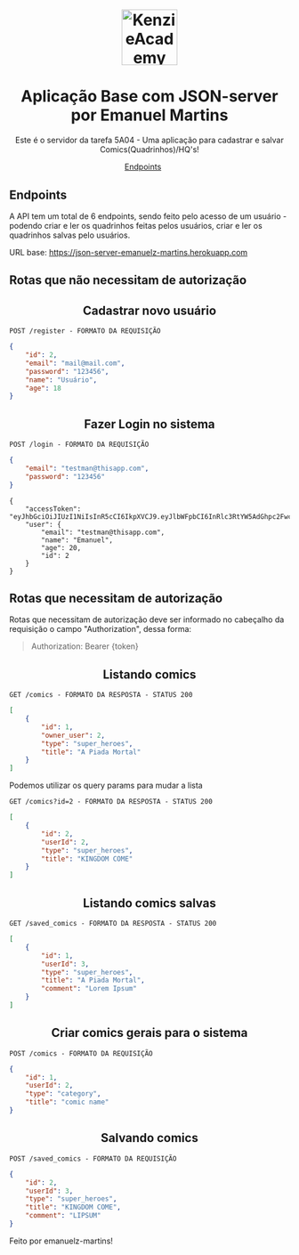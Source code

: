 <h1 align="center">
  <img alt="KenzieAcademy" title="KenzieAcademy" src="https://kenzie.com.br/images/logoblue.svg" width="100px" />
</h1>

<h1 align="center">
  Aplicação Base com JSON-server por Emanuel Martins
</h1>

<p align = "center">
Este é o servidor da tarefa 5A04 - Uma aplicação para cadastrar e salvar Comics(Quadrinhos)/HQ's!
</p>

<p align="center">
  <a href="#endpoints">Endpoints</a>&nbsp;&nbsp;&nbsp;&nbsp;&nbsp;&nbsp;
</p>

## **Endpoints**

A API tem um total de 6 endpoints, sendo feito pelo acesso de um usuário - podendo criar e ler os quadrinhos feitas pelos usuários, criar e ler os quadrinhos salvas pelo usuários. <br/>

URL base: https://json-server-emanuelz-martins.herokuapp.com

## Rotas que não necessitam de autorização

<h2 align ='center'> Cadastrar novo usuário </h2>

`POST /register - FORMATO DA REQUISIÇÃO`

```json
{
	"id": 2,
	"email": "mail@mail.com",
	"password": "123456",
	"name": "Usuário",
	"age": 18
}
```

<h2 align ='center'> Fazer Login no sistema </h2>

`POST /login - FORMATO DA REQUISIÇÃO`

```json
{
	"email": "testman@thisapp.com",
	"password": "123456"
}
```

```reposta
{
    "accessToken": "eyJhbGciOiJIUzI1NiIsInR5cCI6IkpXVCJ9.eyJlbWFpbCI6InRlc3RtYW5AdGhpc2FwcC5jb20iLCJpYXQiOjE2MzUxOTc1NzEsImV4cCI6MTYzNTIwMTE3MSwic3ViIjoiMiJ9.rPfV7YxM2chJba74QkQLOWgsHTJxFWt5YHMJcCf4tiw",
    "user": {
        "email": "testman@thisapp.com",
        "name": "Emanuel",
        "age": 20,
        "id": 2
    }
}
```

## Rotas que necessitam de autorização

Rotas que necessitam de autorização deve ser informado no cabeçalho da requisição o campo "Authorization", dessa forma:

> Authorization: Bearer {token}

<h2 align ='center'> Listando comics </h2>

`GET /comics - FORMATO DA RESPOSTA - STATUS 200`

```json
[
	{
		"id": 1,
		"owner_user": 2,
		"type": "super_heroes",
		"title": "A Piada Mortal"
	}
]
```

Podemos utilizar os query params para mudar a lista

`GET /comics?id=2 - FORMATO DA RESPOSTA - STATUS 200`

```json
[
	{
		"id": 2,
		"userId": 2,
		"type": "super_heroes",
		"title": "KINGDOM COME"
	}
]
```

<h2 align ='center'> Listando comics salvas </h2>

`GET /saved_comics - FORMATO DA RESPOSTA - STATUS 200`

```json
[
	{
		"id": 1,
		"userId": 3,
		"type": "super_heroes",
		"title": "A Piada Mortal",
		"comment": "Lorem Ipsum"
	}
]
```

<h2 align ='center'> Criar comics gerais para o sistema </h2>

`POST /comics - FORMATO DA REQUISIÇÃO`

```json
{
	"id": 1,
	"userId": 2,
	"type": "category",
	"title": "comic name"
}
```

<h2 align ='center'> Salvando comics  </h2>

`POST /saved_comics - FORMATO DA REQUISIÇÃO`

```json
{
	"id": 2,
	"userId": 3,
	"type": "super_heroes",
	"title": "KINGDOM COME",
	"comment": "LIPSUM"
}
```

Feito por emanuelz-martins!
